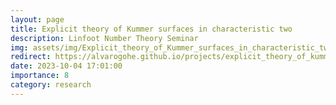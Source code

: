 ```yaml
---
layout: page
title: Explicit theory of Kummer surfaces in characteristic two
description: Linfoot Number Theory Seminar
img: assets/img/Explicit_theory_of_Kummer_surfaces_in_characteristic_two.png
redirect: https://alvarogohe.github.io/projects/explicit_theory_of_kummer_surfaces_in_characteristic_two/
date: 2023-10-04 17:01:00
importance: 8
category: research
---
```


